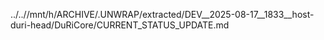 ../..//mnt/h/ARCHIVE/.UNWRAP/extracted/DEV__2025-08-17__1833__host-duri-head/DuRiCore/CURRENT_STATUS_UPDATE.md